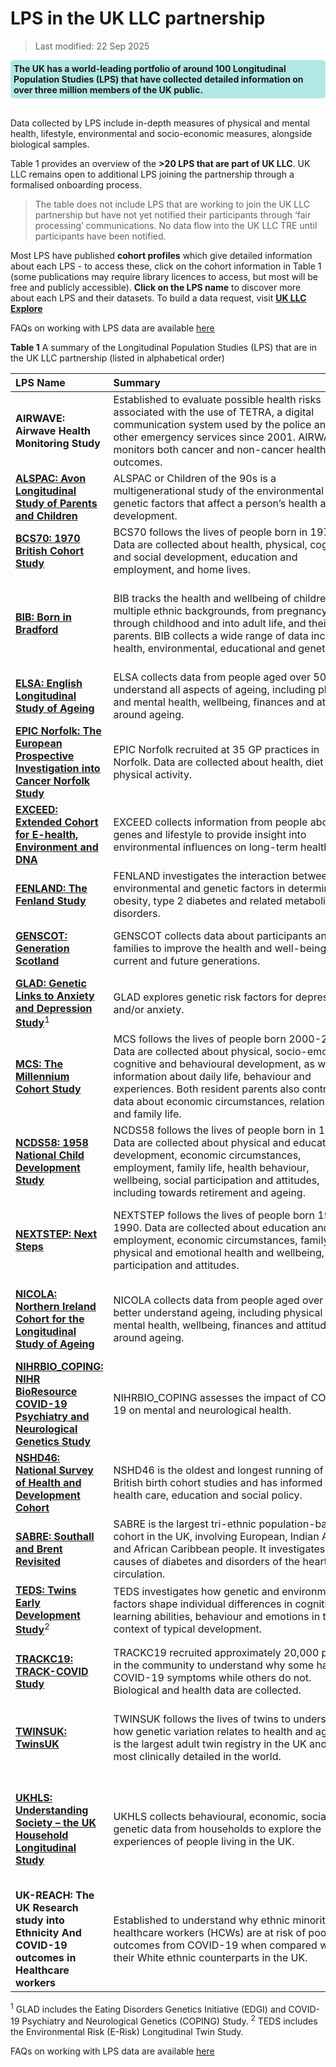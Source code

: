 # LPS in the UK LLC partnership
>Last modified: 22 Sep 2025

<div style="background-color: rgba(0, 178, 169, 0.3); padding: 5px; border-radius: 5px;"><strong>The UK has a world-leading portfolio of around 100 Longitudinal Population Studies (LPS) that have collected detailed  information on over three million members of the UK public. </strong></div>
<br>

Data collected by LPS include in-depth measures of physical and mental health, lifestyle, environmental and socio-economic measures, alongside biological samples.

Table 1 provides an overview of the **>20 LPS that are part of UK LLC**. UK LLC remains open to additional LPS joining the partnership through a formalised onboarding process.

>The table does not include LPS that are working to join the UK LLC partnership but have not yet notified their participants through ‘fair processing’ communications. No data flow into the UK LLC TRE until participants have been notified.

Most LPS have published **cohort profiles** which give detailed information about each LPS - to access these, click on the cohort information in Table 1 (some publications may require library licences to access, but most will be free and publicly accessible). **Click on the LPS name** to discover more about each LPS and their datasets. To build a data request, visit <strong><a href="https://explore.ukllc.ac.uk/" target="_blank" rel="noopener noreferrer">UK LLC Explore</a></strong>

<aside class="admonition note"><p class="admonition-title">FAQs on working with LPS data are available <a href="https://guidebook.ukllc.ac.uk/docs/faq/pages/faq_lps" target="_blank" rel="noopener noreferrer">here</a></p></aside>

**Table 1** A summary of the Longitudinal Population Studies (LPS) that are in the UK LLC partnership (listed in alphabetical order)

|**LPS Name**|**Summary**&nbsp;&nbsp;&nbsp;&nbsp;&nbsp;&nbsp;&nbsp;&nbsp;&nbsp;&nbsp;&nbsp;&nbsp;&nbsp;&nbsp;&nbsp;&nbsp;&nbsp;&nbsp;&nbsp;&nbsp;&nbsp;&nbsp;&nbsp;&nbsp;&nbsp;&nbsp;&nbsp;&nbsp;&nbsp;&nbsp;&nbsp;&nbsp;&nbsp;&nbsp;&nbsp;&nbsp;&nbsp;&nbsp;&nbsp;&nbsp;&nbsp;&nbsp;&nbsp;&nbsp;&nbsp;&nbsp;&nbsp;&nbsp;&nbsp;&nbsp;&nbsp;&nbsp;&nbsp;&nbsp;&nbsp;&nbsp;&nbsp;&nbsp;&nbsp;&nbsp;&nbsp;&nbsp;&nbsp;&nbsp;&nbsp;&nbsp;&nbsp;&nbsp;&nbsp;&nbsp;&nbsp;&nbsp;&nbsp;&nbsp;|**Coverage**|**Cohort**&nbsp;&nbsp;&nbsp;&nbsp;&nbsp;&nbsp;&nbsp;&nbsp;&nbsp;&nbsp;&nbsp;&nbsp;&nbsp;&nbsp;&nbsp;&nbsp;&nbsp;&nbsp;&nbsp;&nbsp;&nbsp;&nbsp;&nbsp;|**Years**|**Owner**|
|:--|:--|:--|:--|:--|:--|
|**AIRWAVE: Airwave Health Monitoring Study**|Established to evaluate possible health risks associated with the use of TETRA, a digital communication system used by the police and other emergency services since 2001. AIRWAVE monitors both cancer and non-cancer health outcomes.|England, Scotland, Wales|<a href="https://doi.org/10.1016/j.envres.2014.07.025" target="_blank" rel="noopener noreferrer">53,280 police officers and staff aged 17 years and above recruited between 2004 and 2015</a>|2004-|Imperial College London|
|[**ALSPAC: Avon Longitudinal Study of Parents and Children**](../LPS_data/LPS%20profiles/ALSPAC.ipynb)|ALSPAC or Children of the 90s is a multigenerational study of the environmental and genetic factors that affect a person’s health and development.|England|<a href="https://doi.org/10.1093/ije/dys064" target="_blank" rel="noopener noreferrer">c. 14,000 pregnant women recruited between 1991 and 1992</a>|1991-|University of Bristol|
|[**BCS70: 1970 British Cohort Study**](../LPS_data/LPS%20profiles/BCS70.ipynb)|BCS70 follows the lives of people born in 1970. Data are collected about health, physical, cognitive and social development, education and employment, and home lives.|England, Scotland, Wales|<a href="https://doi.org/10.1093/ije/dyac148" target="_blank" rel="noopener noreferrer">c. 17,000 babies born in a single week of 1970</a>|1970-|University College London|
|[**BIB: Born in Bradford**](../LPS_data/LPS%20profiles/BIB.ipynb)|BIB tracks the health and wellbeing of children from multiple ethnic backgrounds, from pregnancy, through childhood and into adult life, and their parents. BIB collects a wide range of data including health, environmental, educational and genetic.|England|<a href="https://doi.org/10.1093/ije/dys112" target="_blank" rel="noopener noreferrer">c. 13,5000 children born at Bradford Royal Infirmary between March 2007 and December 2010 and their parents</a>|2007-|Bradford Teaching Hospitals NHS Foundation Trust|
|[**ELSA: English Longitudinal Study of Ageing**](../LPS_data/LPS%20profiles/ELSA.ipynb)|ELSA collects data from people aged over 50 to understand all aspects of ageing, including physical and mental health, wellbeing, finances and attitudes around ageing.|England|<a href="https://doi.org/10.1093/ije/dys168" target="_blank" rel="noopener noreferrer">c. 18,000 adults aged 50 years and over, with recruitment ongoing</a>|2002-|University College London|
|[**EPIC Norfolk: The European Prospective Investigation into Cancer Norfolk Study**](../LPS_data/LPS%20profiles/EPICN.ipynb)|EPIC Norfolk recruited at 35 GP practices in Norfolk. Data are collected about health, diet and physical activity.|England|<a href="https://doi.org/10.1093/ije/dyt086" target="_blank" rel="noopener noreferrer">c. 30,000 adults aged 40-79 years, recruited 1993-1998</a>|1993-|University of Cambridge|
|[**EXCEED: Extended Cohort for E-health, Environment and DNA**](../LPS_data/LPS%20profiles/EXCEED.ipynb)|EXCEED collects information from people about genes and lifestyle to provide insight into environmental influences on long-term health.|England|<a href="https://doi.org/10.1093/ije/dyz073" target="_blank" rel="noopener noreferrer">c. 11,000 adults aged 18 and over, with recruitment ongoing</a>|2013-|University of Leicester|
|[**FENLAND: The Fenland Study**](../LPS_data/LPS%20profiles/FENLAND.ipynb)|FENLAND investigates the interaction between environmental and genetic factors in determining obesity, type 2 diabetes and related metabolic disorders.|England|<a href="https://doi.org/10.1186/s12966-019-0882-6" target="_blank" rel="noopener noreferrer">12,435 adults born between 1950 and 1975</a>|2005-|University of Cambridge|
|[**GENSCOT: Generation Scotland**](../LPS_data/LPS%20profiles/GENSCOT.ipynb)|GENSCOT collects data about participants and their families to improve the health and well-being of current and future generations.|Scotland|<a href="https://doi.org/10.1093/ije/dys084" target="_blank" rel="noopener noreferrer">c. 24,000 people aged 12 years and over, with recruitment ongoing</a>|2006-|Universiy of Edinburgh|
|[**GLAD: Genetic Links to Anxiety and Depression Study**](../LPS_data/LPS%20profiles/GLAD.ipynb)<sup>1</sup>|GLAD explores genetic risk factors for depression and/or anxiety.|UK|<a href="https://doi.org/10.1016/j.brat.2019.103503" target="_blank" rel="noopener noreferrer">c. 40,000 people aged 16 years and over, with recruitment ongoing</a>|2018-|King’s College London|
|[**MCS: The Millennium Cohort Study**](../LPS_data/LPS%20profiles/MCS.ipynb)|MCS follows the lives of people born 2000-2002. Data are collected about physical, socio-emotional, cognitive and behavioural development, as well as information about daily life, behaviour and experiences. Both resident parents also contribute data about economic circumstances, relationships and family life.|UK|<a href="https://doi.org/10.1093/ije/dyu001" target="_blank" rel="noopener noreferrer">18,818 babies born in 2000-2002</a>|2000-|University College London|
|[**NCDS58: 1958 National Child Development Study**](../LPS_data/LPS%20profiles/NCDS58.ipynb)|NCDS58 follows the lives of people born in 1958. Data are collected about physical and educational development, economic circumstances, employment, family life, health behaviour, wellbeing, social participation and attitudes, including towards retirement and ageing.|England, Scotland, Wales|<a href="https://doi.org/10.1093/ije/dyi183" target="_blank" rel="noopener noreferrer">17,415 babies born in a single week of 1958</a>|1958-|University College London|
|[**NEXTSTEP: Next Steps**](../LPS_data/LPS%20profiles/NEXTSTEP.ipynb)|NEXTSTEP follows the lives of people born 1989-1990. Data are collected about education and employment, economic circumstances, family life, physical and emotional health and wellbeing, social participation and attitudes.|England|<a href="https://doc.ukdataservice.ac.uk/doc/5545/mrdoc/pdf/next_steps_userguide_to_the_redeposit_of_sweeps_1to7_may2020.pdf" target="_blank" rel="noopener noreferrer">c. 16,000 people born between 1989 and 1990 recruited in 2004 when they were in year 9 at school</a>|2004-|University College London|
|[**NICOLA: Northern Ireland Cohort for the Longitudinal Study of Ageing**](../LPS_data/LPS%20profiles/NICOLA.ipynb)|NICOLA collects data from people aged over 50 to better understand ageing, including physical and mental health, wellbeing, finances and attitudes around ageing.|Northern Ireland|<a href="https://doi.org/10.1093/ije/dyad026" target="_blank" rel="noopener noreferrer">c. 8,500 adults aged 50 years and over recruited 2013-2016, with limited additional recruitment</a>|2013-|Queen’s University Belfast|
|[**NIHRBIO_COPING: NIHR BioResource COVID-19 Psychiatry and Neurological Genetics Study**](../LPS_data/LPS%20profiles/NIHRBIO_COPING.ipynb)|NIHRBIO_COPING assesses the impact of COVID-19 on mental and neurological health.|UK|<a href="https://doi.org/10.1017/S0033291722002501" target="_blank" rel="noopener noreferrer">c. 150,000 people aged 16 years and over, with recruitment ongoing</a>|2020-|University of Cambridge|
|[**NSHD46: National Survey of Health and Development Cohort**](../LPS_data/LPS%20profiles/NSHD46.ipynb)|NSHD46 is the oldest and longest running of the British birth cohort studies and has informed UK health care, education and social policy.|England, Scotland, Wales|<a href="https://doi.org/10.1093/ije/dyq231" target="_blank" rel="noopener noreferrer">5,362 singleton babies born in March 1946</a>|1946-|University College London|
|[**SABRE: Southall and Brent Revisited**](../LPS_data/LPS%20profiles/SABRE.ipynb)|SABRE is the largest tri-ethnic population-based cohort in the UK, involving European, Indian Asian and African Caribbean people. It investigates the causes of diabetes and disorders of the heart and circulation.|England|<a href="https://doi.org/10.1093/ije/dyaa135" target="_blank" rel="noopener noreferrer">4,858 adults aged 40-69 years recruited 1988-1991</a>|1988-|University College London|
|[**TEDS: Twins Early Development Study**](../LPS_data/LPS%20profiles/TEDS.ipynb)<sup>2</sup>|TEDS investigates how genetic and environmental factors shape individual differences in cognitive and learning abilities, behaviour and emotions in the context of typical development.|England, Wales|<a href="https://doi.org/10.1002/jcv2.12154" target="_blank" rel="noopener noreferrer">c. 15,000 pairs of twins born between 1994 and 1996</a>|1994-|King's College London|
|[**TRACKC19: TRACK-COVID Study**](../LPS_data/LPS%20profiles/TRACKC19.ipynb)|TRACKC19 recruited approximately 20,000 people in the community to understand why some have COVID-19 symptoms while others do not. Biological and health data are collected.|England|c. 20,000 adults who participated in the <a href="https://doi.org/10.1016/s0140-6736(17)31928-1" target="_blank" rel="noopener noreferrer">INTERVAL</a>, <a href="https://doi.org/10.1111/tme.12750" target="_blank" rel="noopener noreferrer">COMPARE</a> and <a href="https://doi.org.10.1186/s13063-023-07473-z" target="_blank" rel="noopener noreferrer">STRIDES</a> studies|2020-2021|University of Cambridge|
|[**TWINSUK: TwinsUK**](../LPS_data/LPS%20profiles/TWINSUK.ipynb)|TWINSUK follows the lives of twins to understand how genetic variation relates to health and ageing. It is the largest adult twin registry in the UK and the most clinically detailed in the world.|UK|<a href="https://doi.org/10.1017/thg.2019.65" target="_blank" rel="noopener noreferrer">c. 15,000 adults who are identical or non-identical twins, with recruitment ongoing</a>|1992-|King’s College London|
|[**UKHLS: Understanding Society – the UK Household Longitudinal Study**](../LPS_data/LPS%20profiles/UKHLS.ipynb)|UKHLS collects behavioural, economic, social and genetic data from households to explore the experiences of people living in the UK.|UK|<a href="https://doi.org/10.14301/llcs.v3i1.159" target="_blank" rel="noopener noreferrer">c. 40,000 households recruited in 2009, including 8,000 from the original British Household Panel Survey, which ran from 1991-2009</a>|2009-|University of Essex|
|**UK-REACH: The UK Research study into Ethnicity And COVID-19 outcomes in Healthcare workers**|Established to understand why ethnic minority healthcare workers (HCWs) are at risk of poorer outcomes from COVID-19 when compared with their White ethnic counterparts in the UK.|UK|<a href="https://doi.org/10.1093/ije/dyac171" target="_blank" rel="noopener noreferrer">17,891 HCWs aged 16–89 years (mean age 44 years)</a>|2020-|University of Leicester|

<sup>1</sup> GLAD includes the Eating Disorders Genetics Initiative (EDGI) and COVID-19 Psychiatry and Neurological Genetics (COPING) Study.
<sup>2</sup> TEDS includes the Environmental Risk (E-Risk) Longitudinal Twin Study.

<aside class="admonition note"><p class="admonition-title">FAQs on working with LPS data are available <a href="https://guidebook.ukllc.ac.uk/docs/faq/pages/faq_lps" target="_blank" rel="noopener noreferrer">here</a></p></aside>